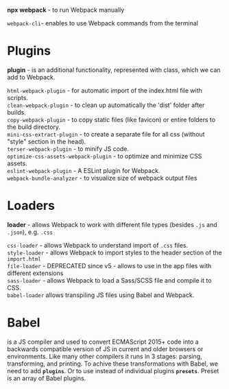 **npx webpack** - to run Webpack manually<br/>

`webpack-cli`- enables to use Webpack commands from the terminal

# Plugins

**plugin** - is an additional functionality, represented with class, which we can add to Webpack.

`html-webpack-plugin` - for automatic import of the index.html file with scripts.</br>
`clean-webpack-plugin` - to clean up automatically the 'dist' folder after builds.<br/>
`copy-webpack-plugin` - to copy static files (like favicon) or entire folders to the build directory.<br/>
`mini-css-extract-plugin` - to create a separate file for all css (without "style" section in the head).<br/>
`terser-webpack-plugin` - to minify JS code.<br/>
`optimize-css-assets-webpack-plugin` - to optimize and minimize CSS assets.<br/>
`eslint-webpack-plugin` - A ESLint plugin for Webpack.<br/>
`webpack-bundle-analyzer` - to visualize size of webpack output files

# Loaders

__loader__ - allows Webpack to work with different file types (besides `.js` and `.json`), e.g. `.css`

`css-loader` - allows Webpack to understand import of `.css` files.<br/>
`style-loader` - allows Webpack to import styles to the header section of the `import.html`<br/>
`file-loader` - DEPRECATED since v5 - allows to use in the app files with different extensions <br/>
`sass-loader` - allows Webpack to load a Sass/SCSS file and compile it to CSS.<br/>
`babel-loader` allows transpiling JS files using Babel and Webpack.<br/>

# Babel
is a JS compiler and used to convert ECMAScript 2015+ code into a backwards compatible version of JS in current and older browsers or environments.
Like many other compilers it runs in 3 stages: parsing, transforming, and printing. To achive these transformations with Babel, we need to add **`plugins`**.
Or to use instead of individual plugins **`presets`**. Preset is an array of Babel plugins.